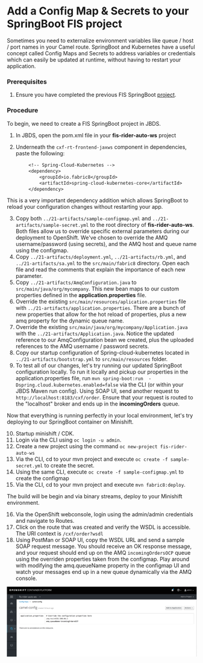 # Add a Config Map & Secrets to your SpringBoot FIS project

Sometimes you need to externalize environment variables like queue / host / port names in your Camel route.  SpringBoot and Kubernetes have a useful concept called Config Maps and Secrets to address variables or credentials which can easily be updated at runtime, without having to restart your application.

### Prerequisites

1. Ensure you have completed the previous FIS SpringBoot [project](./20-migrate-rider-auto-ws-fis.md).

### Procedure

To begin, we need to create a FIS SpringBoot project in JBDS.

1. In JBDS, open the pom.xml file in your **fis-rider-auto-ws** project

2.  Underneath the `cxf-rt-frontend-jaxws` component in dependencies, paste the following:

```
		<!-- Spring-Cloud-Kubernetes -->
		<dependency>
			<groupId>io.fabric8</groupId>
			<artifactId>spring-cloud-kubernetes-core</artifactId>
		</dependency>
```

This is a very important dependency addition which allows SpringBoot to reload your configuration changes without restarting your app. 

3. Copy both `../21-artifacts/sample-configmap.yml` and `../21-artifacts/sample-secret.yml` to the root directory of **fis-rider-auto-ws**.  Both files allow us to override specific external parameters during our deployment to OpenShift.  We've chosen to override the AMQ username/password (using secrets), and the AMQ host and queue name using the configmap.
4. Copy `../21-artifacts/deployment.yml`, `../21-artifacts/rb.yml`, and `../21-artifacts/sa.yml` to the `src/main/fabric8` directory.  Open each file and read the comments that explain the importance of each new parameter.
5. Copy `../21-artifacts/AmqConfiguration.java` to `src/main/java/org/mycompany`.  This new bean maps to our custom properties defined in the **application.properties** file.
6.  Override the existing `src/main/resources/aplication.properties` file with `../21-artifacts/application.properties`.  There are a bunch of new properties that allow for the hot reload of properties, plus a new amq property for the dynamic queue name.
7.   Override the existing `src/main/java/org/mycompany/Application.java` with the `../21-artifacts/Application.java`.  Notice the updated reference to our AmqConfiguration bean we created, plus the uploaded references to the AMQ username / password secrets.
8.  Copy our startup configuration of Spring-cloud-kubernetes located in `../21-artifacts/bootstrap.yml` to `src/main/resources` folder.
9.  To test all of our changes, let's try running our updated SpringBoot configuration locally.  To run it locally and pickup our properties in the application.properties file, run `mvn spring-boot:run  -Dspring.cloud.kubernetes.enabled=false` via the CLI (or within your JBDS Maven run config).  Using SOAP UI, send another request to `http://localhost:8183/cxf/order`.  Ensure that your request is routed to the "localhost" broker and ends up in the **incomingOrders** queue.

Now that everything is running perfectly in your local environment, let's try deploying to our SpringBoot container on Minishift.

10. Startup minishift / CDK.
11. Login via the CLI using `oc login -u admin`.
12. Create a new project using the command `oc new-project fis-rider-auto-ws`
13. Via the CLI, cd to your mvn project and execute `oc create -f sample-secret.yml` to create the secret.
14. Using the same CLI, execute `oc create -f sample-configmap.yml` to create the configmap
15. Via the CLI, cd to your mvn project and execute `mvn fabric8:deploy`.

The build will be begin and via binary streams, deploy to your Minishift environment.

16.   Via the OpenShift webconsole, login using the admin/admin credentials and navigate to Routes.
17.  Click on the route that was created and verify the WSDL is accessible.  The URI context is `/cxf/order?wsdl`
18.  Using PostMan or SOAP UI, copy the WSDL URL and send a sample SOAP request message.  You should receive an OK response message, and your request should end up on the AMQ `incomingOrdersOCP` queue using the overriden properties taken from the configmap.  Play around with modifying the amq.queueName property in the configmap UI and watch your messages end up in a new queue dynamically via the AMQ console.

![Type Project Name](images/21-Step-18.png)

